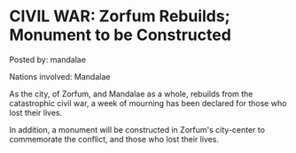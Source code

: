 # CIVIL WAR: Zorfum Rebuilds; Monument to be Constructed

Posted by: mandalae

Nations involved: Mandalae

As the city, of Zorfum, and Mandalae as a whole, rebuilds from the catastrophic civil war, a week of mourning has been declared for those who lost their lives.

In addition, a monument will be constructed in Zorfum's city-center to commemorate the conflict, and those who lost their lives.